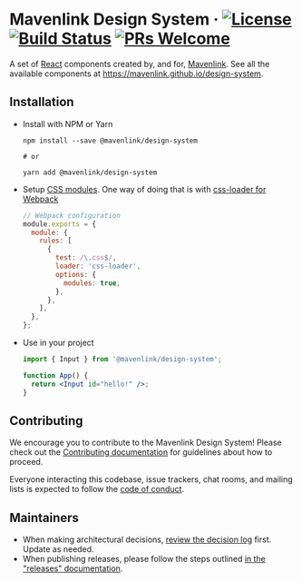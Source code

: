 # Mavenlink Design System &middot; [![License](https://img.shields.io/badge/license-MIT-blue.svg)](https://github.com/mavenlink/design-system/blob/master/LICENSE) [![Build Status](https://circleci.com/gh/mavenlink/design-system.svg?style=svg)](https://circleci.com/gh/mavenlink/design-system) [![PRs Welcome](https://img.shields.io/badge/PRs-welcome-brightgreen.svg)](https://github.com/mavenlink/design-system/blob/master/CONTRIBUTING.md)

A set of [React](https://reactjs.org/) components created by, and for, [Mavenlink](https://www.mavenlink.com/). See all the available components at https://mavenlink.github.io/design-system.

## Installation

- Install with NPM or Yarn

  ```
  npm install --save @mavenlink/design-system

  # or

  yarn add @mavenlink/design-system
  ```

- Setup [CSS modules](https://github.com/css-modules/css-modules). One way of doing that is with [css-loader for Webpack](https://github.com/webpack-contrib/css-loader#modules)

  ```js
  // Webpack configuration
  module.exports = {
    module: {
      rules: [
        {
          test: /\.css$/,
          loader: 'css-loader',
          options: {
            modules: true,
          },
        },
      ],
    },
  };
  ```

- Use in your project

  ```jsx
  import { Input } from '@mavenlink/design-system';

  function App() {
    return <Input id="hello!" />;
  }
  ```

## Contributing

We encourage you to contribute to the Mavenlink Design System! Please check out the [Contributing documentation](./docs/contributing.md) for guidelines about how to proceed.

Everyone interacting this codebase, issue trackers, chat rooms, and mailing lists is expected to follow the [code of conduct](./docs/code_of_conduct.md).

## Maintainers

- When making architectural decisions, [review the decision log](./docs/decisions.md) first. Update as needed.
- When publishing releases, please follow the steps outlined [in the "releases" documentation](./docs/releases.md).
